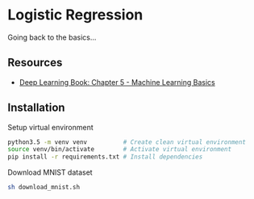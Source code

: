 # Logistic Regression

Going back to the basics...

## Resources

- [Deep Learning Book: Chapter 5 - Machine Learning Basics](http://www.deeplearningbook.org/contents/ml.html)

## Installation

Setup virtual environment

```bash
python3.5 -m venv venv          # Create clean virtual environment
source venv/bin/activate        # Activate virtual environment
pip install -r requirements.txt # Install dependencies
```

Download MNIST dataset
```bash
sh download_mnist.sh
```
